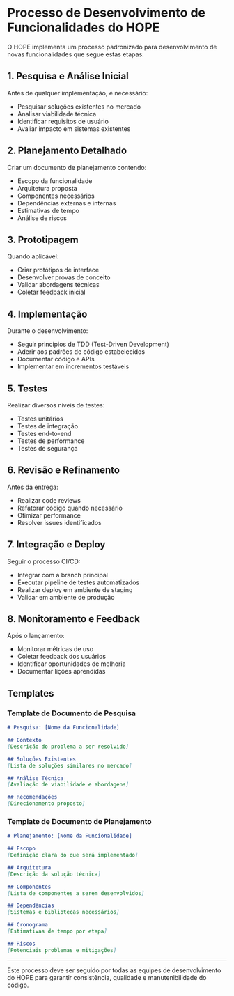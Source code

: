 # Processo de Desenvolvimento de Funcionalidades do HOPE

O HOPE implementa um processo padronizado para desenvolvimento de novas funcionalidades que segue estas etapas:

## 1. Pesquisa e Análise Inicial

Antes de qualquer implementação, é necessário:
- Pesquisar soluções existentes no mercado
- Analisar viabilidade técnica
- Identificar requisitos de usuário
- Avaliar impacto em sistemas existentes

## 2. Planejamento Detalhado

Criar um documento de planejamento contendo:
- Escopo da funcionalidade
- Arquitetura proposta
- Componentes necessários
- Dependências externas e internas
- Estimativas de tempo
- Análise de riscos

## 3. Prototipagem

Quando aplicável:
- Criar protótipos de interface
- Desenvolver provas de conceito
- Validar abordagens técnicas
- Coletar feedback inicial

## 4. Implementação

Durante o desenvolvimento:
- Seguir princípios de TDD (Test-Driven Development)
- Aderir aos padrões de código estabelecidos
- Documentar código e APIs
- Implementar em incrementos testáveis

## 5. Testes

Realizar diversos níveis de testes:
- Testes unitários
- Testes de integração
- Testes end-to-end
- Testes de performance
- Testes de segurança

## 6. Revisão e Refinamento

Antes da entrega:
- Realizar code reviews
- Refatorar código quando necessário
- Otimizar performance
- Resolver issues identificados

## 7. Integração e Deploy

Seguir o processo CI/CD:
- Integrar com a branch principal
- Executar pipeline de testes automatizados
- Realizar deploy em ambiente de staging
- Validar em ambiente de produção

## 8. Monitoramento e Feedback

Após o lançamento:
- Monitorar métricas de uso
- Coletar feedback dos usuários
- Identificar oportunidades de melhoria
- Documentar lições aprendidas

## Templates

### Template de Documento de Pesquisa

```markdown
# Pesquisa: [Nome da Funcionalidade]

## Contexto
[Descrição do problema a ser resolvido]

## Soluções Existentes
[Lista de soluções similares no mercado]

## Análise Técnica
[Avaliação de viabilidade e abordagens]

## Recomendações
[Direcionamento proposto]
```

### Template de Documento de Planejamento

```markdown
# Planejamento: [Nome da Funcionalidade]

## Escopo
[Definição clara do que será implementado]

## Arquitetura
[Descrição da solução técnica]

## Componentes
[Lista de componentes a serem desenvolvidos]

## Dependências
[Sistemas e bibliotecas necessários]

## Cronograma
[Estimativas de tempo por etapa]

## Riscos
[Potenciais problemas e mitigações]
```

---

Este processo deve ser seguido por todas as equipes de desenvolvimento do HOPE para garantir consistência, qualidade e manutenibilidade do código.

